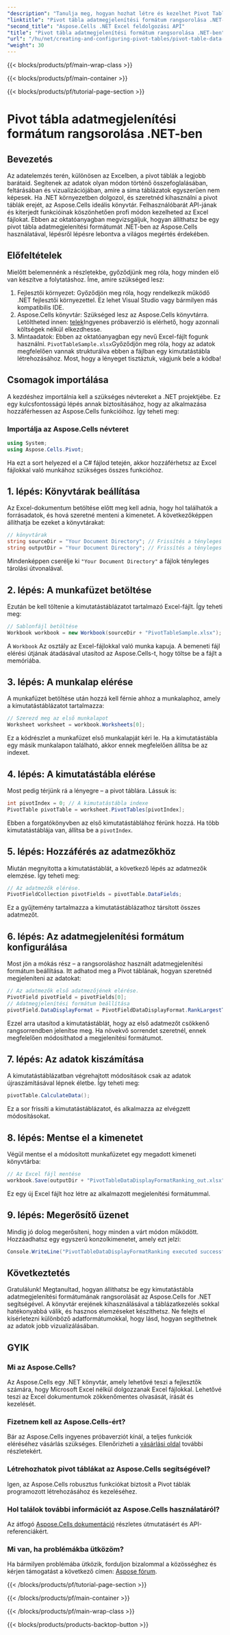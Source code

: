 ```yaml
---
"description": "Tanulja meg, hogyan hozhat létre és kezelhet Pivot Table adatmegjelenítési formátum rangsorokat .NET-ben az Aspose.Cells használatával ezzel a lépésről lépésre szóló útmutatóval."
"linktitle": "Pivot tábla adatmegjelenítési formátum rangsorolása .NET-ben"
"second_title": "Aspose.Cells .NET Excel feldolgozási API"
"title": "Pivot tábla adatmegjelenítési formátum rangsorolása .NET-ben"
"url": "/hu/net/creating-and-configuring-pivot-tables/pivot-table-data-display-format-ranking/"
"weight": 30
---
```


{{< blocks/products/pf/main-wrap-class >}}

{{< blocks/products/pf/main-container >}}

{{< blocks/products/pf/tutorial-page-section >}}

# Pivot tábla adatmegjelenítési formátum rangsorolása .NET-ben

## Bevezetés
Az adatelemzés terén, különösen az Excelben, a pivot táblák a legjobb barátaid. Segítenek az adatok olyan módon történő összefoglalásában, feltárásában és vizualizációjában, amire a sima táblázatok egyszerűen nem képesek. Ha .NET környezetben dolgozol, és szeretnéd kihasználni a pivot táblák erejét, az Aspose.Cells ideális könyvtár. Felhasználóbarát API-jának és kiterjedt funkcióinak köszönhetően profi módon kezelheted az Excel fájlokat. Ebben az oktatóanyagban megvizsgáljuk, hogyan állíthatsz be egy pivot tábla adatmegjelenítési formátumát .NET-ben az Aspose.Cells használatával, lépésről lépésre lebontva a világos megértés érdekében.
## Előfeltételek
Mielőtt belemennénk a részletekbe, győződjünk meg róla, hogy minden elő van készítve a folytatáshoz. Íme, amire szükséged lesz:
1. Fejlesztői környezet: Győződjön meg róla, hogy rendelkezik működő .NET fejlesztői környezettel. Ez lehet Visual Studio vagy bármilyen más kompatibilis IDE.
2. Aspose.Cells könyvtár: Szükséged lesz az Aspose.Cells könyvtárra. Letöltheted innen: [telek](https://releases.aspose.com/cells/net/)Ingyenes próbaverzió is elérhető, hogy azonnali költségek nélkül elkezdhesse.
3. Mintaadatok: Ebben az oktatóanyagban egy nevű Excel-fájlt fogunk használni. `PivotTableSample.xlsx`Győződjön meg róla, hogy az adatok megfelelően vannak strukturálva ebben a fájlban egy kimutatástábla létrehozásához.
Most, hogy a lényeget tisztáztuk, vágjunk bele a kódba!
## Csomagok importálása
A kezdéshez importálnia kell a szükséges névtereket a .NET projektjébe. Ez egy kulcsfontosságú lépés annak biztosításához, hogy az alkalmazása hozzáférhessen az Aspose.Cells funkcióihoz. Így teheti meg:
### Importálja az Aspose.Cells névteret
```csharp
using System;
using Aspose.Cells.Pivot;
```
Ha ezt a sort helyezed el a C# fájlod tetején, akkor hozzáférhetsz az Excel fájlokkal való munkához szükséges összes funkcióhoz.
## 1. lépés: Könyvtárak beállítása
Az Excel-dokumentum betöltése előtt meg kell adnia, hogy hol találhatók a forrásadatok, és hová szeretné menteni a kimenetet. A következőképpen állíthatja be ezeket a könyvtárakat:
```csharp
// könyvtárak
string sourceDir = "Your Document Directory"; // Frissítés a tényleges címtárral
string outputDir = "Your Document Directory"; // Frissítés a tényleges címtárral
```
Mindenképpen cserélje ki `"Your Document Directory"` a fájlok tényleges tárolási útvonalával.
## 2. lépés: A munkafüzet betöltése
Ezután be kell töltenie a kimutatástáblázatot tartalmazó Excel-fájlt. Így teheti meg:
```csharp
// Sablonfájl betöltése
Workbook workbook = new Workbook(sourceDir + "PivotTableSample.xlsx");
```
A `Workbook` Az osztály az Excel-fájlokkal való munka kapuja. A bemeneti fájl elérési útjának átadásával utasítod az Aspose.Cells-t, hogy töltse be a fájlt a memóriába.
## 3. lépés: A munkalap elérése
A munkafüzet betöltése után hozzá kell férnie ahhoz a munkalaphoz, amely a kimutatástáblázatot tartalmazza:
```csharp
// Szerezd meg az első munkalapot
Worksheet worksheet = workbook.Worksheets[0];
```
Ez a kódrészlet a munkafüzet első munkalapját kéri le. Ha a kimutatástábla egy másik munkalapon található, akkor ennek megfelelően állítsa be az indexet.
## 4. lépés: A kimutatástábla elérése
Most pedig térjünk rá a lényegre – a pivot táblára. Lássuk is:
```csharp
int pivotIndex = 0; // A kimutatástábla indexe
PivotTable pivotTable = worksheet.PivotTables[pivotIndex];
```
Ebben a forgatókönyvben az első kimutatástáblához férünk hozzá. Ha több kimutatástáblája van, állítsa be a `pivotIndex`.
## 5. lépés: Hozzáférés az adatmezőkhöz
Miután megnyitotta a kimutatástáblát, a következő lépés az adatmezők elemzése. Így teheti meg:
```csharp
// Az adatmezők elérése.
PivotFieldCollection pivotFields = pivotTable.DataFields;
```
Ez a gyűjtemény tartalmazza a kimutatástáblázathoz társított összes adatmezőt.
## 6. lépés: Az adatmegjelenítési formátum konfigurálása
Most jön a mókás rész – a rangsoroláshoz használt adatmegjelenítési formátum beállítása. Itt adhatod meg a Pivot táblának, hogyan szeretnéd megjeleníteni az adatokat:
```csharp
// Az adatmezők első adatmezőjének elérése.
PivotField pivotField = pivotFields[0];
// Adatmegjelenítési formátum beállítása
pivotField.DataDisplayFormat = PivotFieldDataDisplayFormat.RankLargestToSmallest;
```
Ezzel arra utasítod a kimutatástáblát, hogy az első adatmezőt csökkenő rangsorrendben jelenítse meg. Ha növekvő sorrendet szeretnél, ennek megfelelően módosíthatod a megjelenítési formátumot.
## 7. lépés: Az adatok kiszámítása
A kimutatástáblázatban végrehajtott módosítások csak az adatok újraszámításával lépnek életbe. Így teheti meg:
```csharp
pivotTable.CalculateData();
```
Ez a sor frissíti a kimutatástáblázatot, és alkalmazza az elvégzett módosításokat.
## 8. lépés: Mentse el a kimenetet
Végül mentse el a módosított munkafüzetet egy megadott kimeneti könyvtárba:
```csharp
// Az Excel fájl mentése
workbook.Save(outputDir + "PivotTableDataDisplayFormatRanking_out.xlsx");
```
Ez egy új Excel fájlt hoz létre az alkalmazott megjelenítési formátummal. 
## 9. lépés: Megerősítő üzenet
Mindig jó dolog megerősíteni, hogy minden a várt módon működött. Hozzáadhatsz egy egyszerű konzolkimenetet, amely ezt jelzi:
```csharp
Console.WriteLine("PivotTableDataDisplayFormatRanking executed successfully.");
```
## Következtetés
Gratulálunk! Megtanultad, hogyan állíthatsz be egy kimutatástábla adatmegjelenítési formátumának rangsorolását az Aspose.Cells for .NET segítségével. A könyvtár erejének kihasználásával a táblázatkezelés sokkal hatékonyabbá válik, és hasznos elemzéseket készíthetsz. Ne felejts el kísérletezni különböző adatformátumokkal, hogy lásd, hogyan segíthetnek az adatok jobb vizualizálásában. 
## GYIK
### Mi az Aspose.Cells?
Az Aspose.Cells egy .NET könyvtár, amely lehetővé teszi a fejlesztők számára, hogy Microsoft Excel nélkül dolgozzanak Excel fájlokkal. Lehetővé teszi az Excel dokumentumok zökkenőmentes olvasását, írását és kezelését.
### Fizetnem kell az Aspose.Cells-ért?
Bár az Aspose.Cells ingyenes próbaverziót kínál, a teljes funkciók eléréséhez vásárlás szükséges. Ellenőrizheti a [vásárlási oldal](https://purchase.aspose.com/buy) további részletekért.
### Létrehozhatok pivot táblákat az Aspose.Cells segítségével?
Igen, az Aspose.Cells robusztus funkciókat biztosít a Pivot táblák programozott létrehozásához és kezeléséhez.
### Hol találok további információt az Aspose.Cells használatáról?
Az átfogó [Aspose.Cells dokumentáció](https://reference.aspose.com/cells/net/) részletes útmutatásért és API-referenciákért.
### Mi van, ha problémákba ütközöm?
Ha bármilyen problémába ütközik, forduljon bizalommal a közösséghez és kérjen támogatást a következő címen: [Aspose fórum](https://forum.aspose.com/c/cells/9).

{{< /blocks/products/pf/tutorial-page-section >}}

{{< /blocks/products/pf/main-container >}}

{{< /blocks/products/pf/main-wrap-class >}}

{{< blocks/products/products-backtop-button >}}
